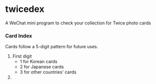 # twicedex
A WeChat mini program to check your collection for Twice photo cards 

### Card Index

Cards follow a 5-digit pattern for future uses. 
1. First digit 
	- 1 for Korean cards 
	- 2 for Japanese cards
	- 3 for other countries' cards 
2. 

